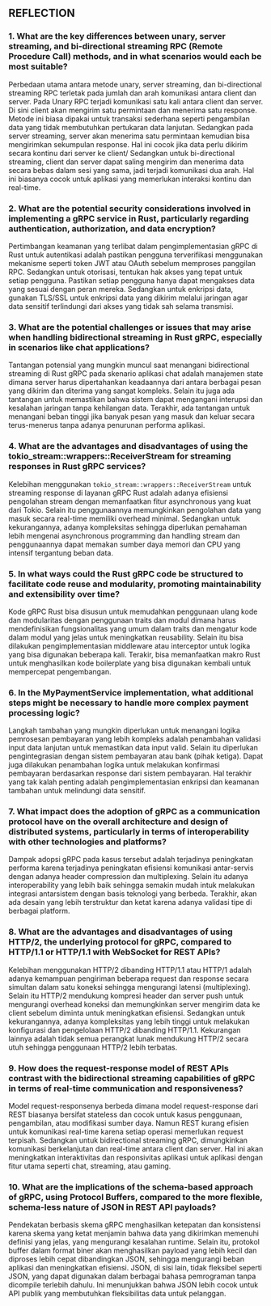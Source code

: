 ## REFLECTION

### 1. What are the key differences between unary, server streaming, and bi-directional streaming RPC (Remote Procedure Call) methods, and in what scenarios would each be most suitable?
Perbedaan utama antara metode unary, server streaming, dan bi-directional streaming RPC terletak pada jumlah dan arah komunikasi antara client dan server. Pada Unary RPC terjadi komunikasi satu kali antara client dan server. Di sini client akan mengirim satu permintaan dan menerima satu response. Metode ini biasa dipakai untuk transaksi sederhana seperti pengambilan data yang tidak membutuhkan pertukaran data lanjutan. Sedangkan pada server streaming, server akan menerima satu permintaan kemudian bisa mengirimkan sekumpulan response. Hal ini cocok jika data perlu dikirim secara kontinu dari server ke client/ Sedangkan untuk bi-directional streaming, client dan server dapat saling mengirim dan menerima data secara bebas dalam sesi yang sama, jadi terjadi komunikasi dua arah. Hal ini biasanya cocok untuk aplikasi yang memerlukan interaksi kontinu dan real-time.

### 2. What are the potential security considerations involved in implementing a gRPC service in Rust, particularly regarding authentication, authorization, and data encryption?
Pertimbangan keamanan yang terlibat dalam pengimplementasian gRPC di Rust untuk autentikasi adalah pastikan pengguna terverifikasi menggunakan mekanisme seperti token JWT atau OAuth sebelum memproses panggilan RPC. Sedangkan untuk otorisasi, tentukan hak akses yang tepat untuk setiap pengguna. Pastikan setiap pengguna hanya dapat mengakses data yang sesuai dengan peran mereka. Sedangkan untuk enkripsi data, gunakan TLS/SSL untuk enkripsi data yang dikirim melalui jaringan agar data sensitif terlindungi dari akses yang tidak sah selama transmisi.

### 3. What are the potential challenges or issues that may arise when handling bidirectional streaming in Rust gRPC, especially in scenarios like chat applications?
Tantangan potensial yang mungkin muncul saat menangani bidirectional streaming di Rust gRPC pada skenario aplikasi chat adalah manajemen state dimana server harus dipertahankan keadaannya dari antara berbagai pesan yang dikirim dan diterima yang sangat kompleks. Selain itu juga ada tantangan untuk memastikan bahwa sistem dapat mengangani interupsi dan kesalahan jaringan tanpa kehilangan data. Terakhir, ada tantangan untuk menangani beban tinggi jika banyak pesan yang masuk dan keluar secara terus-menerus tanpa adanya penurunan performa aplikasi.

### 4. What are the advantages and disadvantages of using the tokio_stream::wrappers::ReceiverStream for streaming responses in Rust gRPC services?
Kelebihan menggunakan `tokio_stream::wrappers::ReceiverStream` untuk streaming response di layanan gRPC Rust adalah adanya efisiensi pengolahan stream dengan memanfaatkan fitur asynchronous yang kuat dari Tokio. Selain itu penggunaannya memungkinkan pengolahan data yang masuk secara real-time memiliki overhead minimal. Sedangkan untuk kekurangannya, adanya kompleksitas sehingga diperlukan pemahaman lebih mengenai asynchronous programming dan handling stream dan penggunaannya dapat memakan sumber daya memori dan CPU yang intensif tergantung beban data.

### 5. In what ways could the Rust gRPC code be structured to facilitate code reuse and modularity, promoting maintainability and extensibility over time?
Kode gRPC Rust bisa disusun untuk memudahkan penggunaan ulang kode dan modularitas dengan penggunaan traits dan modul dimana harus mendefinisikan fungsionalitas yang umum dalam traits dan mengatur kode dalam modul yang jelas untuk meningkatkan reusability. Selain itu bisa dilakukan pengimplementasian middleware atau interceptor untuk logika yang bisa digunakan beberapa kali. Terakir, bisa memanfaatkan makro Rust untuk menghasilkan kode boilerplate yang bisa digunakan kembali untuk mempercepat pengembangan.

### 6. In the MyPaymentService implementation, what additional steps might be necessary to handle more complex payment processing logic?
Langkah tambahan yang mungkin diperlukan untuk menangani logika pemrosesan pembayaran yang lebih kompleks adalah penambahan validasi input data lanjutan untuk memastikan data input valid. Selain itu diperlukan pengintegrasian dengan sistem pembayaran atau bank (pihak ketiga). Dapat juga dilakukan penambahan logika untuk melakukan konfirmasi pembayaran berdasarkan response dari sistem pembayaran. Hal terakhir yang tak kalah penting adalah pengimplementasian enkripsi dan keamanan tambahan untuk melindungi data sensitif.

### 7. What impact does the adoption of gRPC as a communication protocol have on the overall architecture and design of distributed systems, particularly in terms of interoperability with other technologies and platforms?
Dampak adopsi gRPC pada kasus tersebut adalah terjadinya peningkatan performa karena terjadinya peningkatan efisiensi komunikasi antar-servis dengan adanya header compression dan multiplexing. Selain itu adanya interoperability yang lebih baik sehingga semakin mudah intuk melakukan integrasi antarsistem dengan basis teknologi yang berbeda. Terakhir, akan ada desain yang lebih terstruktur dan ketat karena adanya validasi tipe di berbagai platform.

### 8. What are the advantages and disadvantages of using HTTP/2, the underlying protocol for gRPC, compared to HTTP/1.1 or HTTP/1.1 with WebSocket for REST APIs?
Kelebihan menggunakan HTTP/2 dibanding HTTP/1.1 atau HTTP/1 adalah adanya kemampuan pengiriman beberapa request dan response secara simultan dalam satu koneksi sehingga mengurangi latensi (multiplexing). Selain itu HTTP/2 mendukung kompresi header dan server push untuk mengurangi overhead koneksi dan memungkinkan server mengirim data ke client sebelum diminta untuk meningkatkan efisiensi. Sedangkan untuk kekurangannya, adanya kompleksitas yang lebih tinggi untuk melakukan konfigurasi dan pengelolaan HTTP/2 dibanding HTTP/1.1. Kekurangan lainnya adalah tidak semua perangkat lunak mendukung HTTP/2 secara utuh sehingga penggunaan HTTP/2 lebih terbatas.

### 9. How does the request-response model of REST APIs contrast with the bidirectional streaming capabilities of gRPC in terms of real-time communication and responsiveness?
Model request-responsenya berbeda dimana model request-response dari REST biasanya bersifat stateless dan cocok untuk kasus penggunaan, pengambilan, atau modifikasi sumber daya. Namun REST kurang efisien untuk komunikasi real-time karena setiap operasi memerlukan request terpisah. Sedangkan untuk bidirectional streaming gRPC, dimungkinkan komunikasi berkelanjutan dan real-time antara client dan server. Hal ini akan meningkatkan interaktivitas dan responsivitas aplikasi untuk aplikasi dengan fitur utama seperti chat, streaming, atau gaming.

### 10. What are the implications of the schema-based approach of gRPC, using Protocol Buffers, compared to the more flexible, schema-less nature of JSON in REST API payloads?
Pendekatan berbasis skema gRPC menghasilkan ketepatan dan konsistensi karena skema yang ketat menjamin bahwa data yang dikirimkan memenuhi definisi yang jelas, yang mengurangi kesalahan runtime. Selain itu, protokol buffer dalam format biner akan menghasilkan payload yang lebih kecil dan diproses lebih cepat dibandingkan JSON, sehingga mengurangi beban aplikasi dan meningkatkan efisiensi. JSON, di sisi lain, tidak fleksibel seperti JSON, yang dapat digunakan dalam berbagai bahasa pemrograman tanpa dicompile terlebih dahulu. Ini menunjukkan bahwa JSON lebih cocok untuk API publik yang membutuhkan fleksibilitas data untuk pelanggan.
